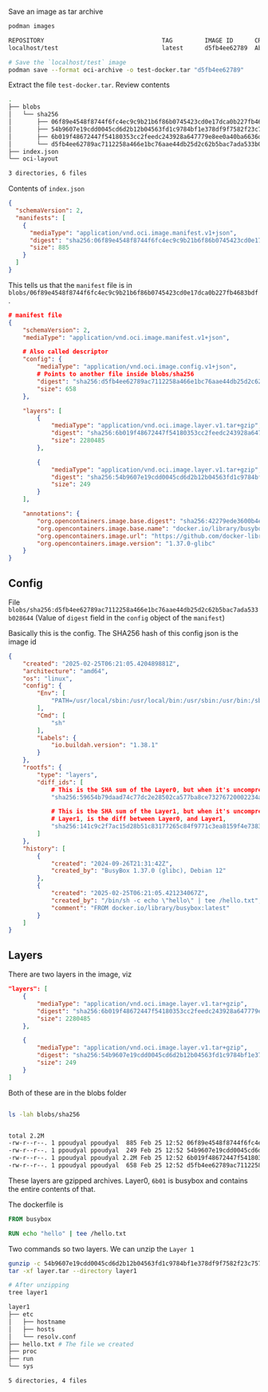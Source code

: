 Save an image as tar archive

```sh
podman images

REPOSITORY                                 TAG         IMAGE ID      CREATED            SIZE
localhost/test                             latest      d5fb4ee62789  About an hour ago  4.51 MB

# Save the `localhost/test` image
podman save --format oci-archive -o test-docker.tar "d5fb4ee62789"
```

Extract the file `test-docker.tar`. Review contents

```sh
.
├── blobs
│   └── sha256
│       ├── 06f89e4548f8744f6fc4ec9c9b21b6f86b0745423cd0e17dca0b227fb4683bdf
│       ├── 54b9607e19cdd0045cd6d2b12b04563fd1c9784bf1e378df9f7582f23c757e84
│       ├── 6b019f48672447f54180353cc2feedc243928a647779e8ee0a40ba6636d6bbe6
│       └── d5fb4ee62789ac7112258a466e1bc76aae44db25d2c62b5bac7ada533b028644
├── index.json
└── oci-layout

3 directories, 6 files
```

Contents of `index.json`

```json
{
  "schemaVersion": 2,
  "manifests": [
    {
      "mediaType": "application/vnd.oci.image.manifest.v1+json",
      "digest": "sha256:06f89e4548f8744f6fc4ec9c9b21b6f86b0745423cd0e17dca0b227fb4683bdf",
      "size": 885
    }
  ]
}
```


This tells us that the `manifest` file is in `blobs/06f89e4548f8744f6fc4ec9c9b21b6f86b0745423cd0e17dca0b227fb4683bdf`.

```json
# manifest file
{
    "schemaVersion": 2,
    "mediaType": "application/vnd.oci.image.manifest.v1+json",

    # Also called descriptor
    "config": {
        "mediaType": "application/vnd.oci.image.config.v1+json",
        # Points to another file inside blobs/sha256
        "digest": "sha256:d5fb4ee62789ac7112258a466e1bc76aae44db25d2c62b5bac7ada533b028644",
        "size": 658
    },

    "layers": [
        {
            "mediaType": "application/vnd.oci.image.layer.v1.tar+gzip",
            "digest": "sha256:6b019f48672447f54180353cc2feedc243928a647779e8ee0a40ba6636d6bbe6",
            "size": 2280485
        },

        {
            "mediaType": "application/vnd.oci.image.layer.v1.tar+gzip",
            "digest": "sha256:54b9607e19cdd0045cd6d2b12b04563fd1c9784bf1e378df9f7582f23c757e84",
            "size": 249
        }
    ],

    "annotations": {
        "org.opencontainers.image.base.digest": "sha256:42279ede3600b4e63af075a5e27d68232ff837d9cdcaba74feffc7ab0dfec0dc",
        "org.opencontainers.image.base.name": "docker.io/library/busybox:latest",
        "org.opencontainers.image.url": "https://github.com/docker-library/busybox",
        "org.opencontainers.image.version": "1.37.0-glibc"
    }
}
```

## Config

File `blobs/sha256:d5fb4ee62789ac7112258a466e1bc76aae44db25d2c62b5bac7ada533b028644` 
(Value of `digest` field in the `config` object of the `manifest`)

Basically this is the config. The SHA256 hash of this config json is the image id

```json
{
    "created": "2025-02-25T06:21:05.420489881Z",
    "architecture": "amd64",
    "os": "linux",
    "config": {
        "Env": [
            "PATH=/usr/local/sbin:/usr/local/bin:/usr/sbin:/usr/bin:/sbin:/bin"
        ],
        "Cmd": [
            "sh"
        ],
        "Labels": {
            "io.buildah.version": "1.38.1"
        }
    },
    "rootfs": {
        "type": "layers",
        "diff_ids": [
            # This is the SHA sum of the Layer0, but when it's uncompressed
            "sha256:59654b79daad74c77dc2e28502ca577ba8ce73276720002234a23fc60ee92692",

            # This is the SHA sum of the Layer1, but when it's uncompressed
            # Layer1, is the diff between Layer0, and Layer1,
            "sha256:141c9c2f7ac15d28b51c83177265c84f9771c3ea8159f4e7383735b76110b764"
        ]
    },
    "history": [
        {
            "created": "2024-09-26T21:31:42Z",
            "created_by": "BusyBox 1.37.0 (glibc), Debian 12"
        },
        {
            "created": "2025-02-25T06:21:05.421234067Z",
            "created_by": "/bin/sh -c echo \"hello\" | tee /hello.txt",
            "comment": "FROM docker.io/library/busybox:latest"
        }
    ]
}
```


## Layers

There are two layers in the image, viz

```json
"layers": [
    {
        "mediaType": "application/vnd.oci.image.layer.v1.tar+gzip",
        "digest": "sha256:6b019f48672447f54180353cc2feedc243928a647779e8ee0a40ba6636d6bbe6",
        "size": 2280485
    },

    {
        "mediaType": "application/vnd.oci.image.layer.v1.tar+gzip",
        "digest": "sha256:54b9607e19cdd0045cd6d2b12b04563fd1c9784bf1e378df9f7582f23c757e84",
        "size": 249
    }
]
```

Both of these are in the blobs folder

```sh

ls -lah blobs/sha256


total 2.2M
-rw-r--r--. 1 ppoudyal ppoudyal  885 Feb 25 12:52 06f89e4548f8744f6fc4ec9c9b21b6f86b0745423cd0e17dca0b227fb4683bdf  # manifest
-rw-r--r--. 1 ppoudyal ppoudyal  249 Feb 25 12:52 54b9607e19cdd0045cd6d2b12b04563fd1c9784bf1e378df9f7582f23c757e84  # Layer 1
-rw-r--r--. 1 ppoudyal ppoudyal 2.2M Feb 25 12:52 6b019f48672447f54180353cc2feedc243928a647779e8ee0a40ba6636d6bbe6  # Layer 0, from the `FROM` line
-rw-r--r--. 1 ppoudyal ppoudyal  658 Feb 25 12:52 d5fb4ee62789ac7112258a466e1bc76aae44db25d2c62b5bac7ada533b028644  # config
```

These layers are gzipped archives. Layer0, `6b01` is busybox and contains the entire contents of that.  

The dockerfile is 


```dockerfile
FROM busybox

RUN echo "hello" | tee /hello.txt
```

Two commands so two layers. We can unzip the `Layer 1`

```sh
gunzip -c 54b9607e19cdd0045cd6d2b12b04563fd1c9784bf1e378df9f7582f23c757e84 > layer.tar
tar -xf layer.tar --directory layer1

# After unzipping
tree layer1

layer1
├── etc
│   ├── hostname
│   ├── hosts
│   └── resolv.conf
├── hello.txt # The file we created
├── proc
├── run
└── sys

5 directories, 4 files
```



